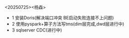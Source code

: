 <20250725><杨森>

* 1 安装Doris(解决端口冲突 BE启动失败连接不上问题)
* 2 使用pyspark+算子方法写tms(dim层完成,dwd层进行中)
* 3 sqlserver CDC(进行中)